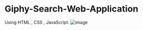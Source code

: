 # Giphy-Search-Web-Application
Using HTML , CSS , JavaScript.
![image](https://user-images.githubusercontent.com/77711686/236238496-bfef4407-de92-4a2e-9819-ab076a3c3e59.png)
